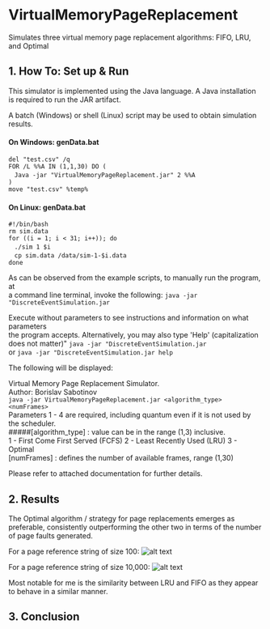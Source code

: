 # VirtualMemoryPageReplacement
Simulates three virtual memory page replacement algorithms: FIFO, LRU, and Optimal

## 1. How To: Set up & Run
This simulator is implemented using the Java language. 
A Java installation is required to run the JAR artifact. 

A batch (Windows) or shell (Linux) script may be used to obtain simulation results. 

#### On Windows: genData.bat 
`del "test.csv" /q`         
`FOR /L %%A IN (1,1,30) DO (`    
&nbsp;&nbsp;&nbsp;`Java -jar "VirtualMemoryPageReplacement.jar" 2 %%A`    
`)`    
`move "test.csv" %temp%`

#### On Linux: genData.bat
`#!/bin/bash`    
`rm sim.data`     
`for ((i = 1; i < 31; i++)); do`     
&nbsp;&nbsp;&nbsp;`./sim 1 $i`    
&nbsp;&nbsp;&nbsp;`cp sim.data /data/sim-1-$i.data`    
`done`
 
 As can be observed from the example scripts, to manually run the program, at    
 a command line terminal, invoke the following:
 `java -jar "DiscreteEventSimulation.jar`
 
 Execute without parameters to see instructions and information on what parameters   
 the program accepts. Alternatively, you may also type 'Help' (capitalization does not matter)"
 `java -jar "DiscreteEventSimulation.jar `   
 or `java -jar "DiscreteEventSimulation.jar help`
 
 The following will be displayed: 
         
 Virtual Memory Page Replacement Simulator.  
 Author: Borislav Sabotinov   
 `java -jar VirtualMemoryPageReplacement.jar <algorithm_type> <numFrames>`    
 Parameters 1 - 4 are required, including quantum even if it is not used by the scheduler.    
 #####[algorithm_type] : value can be in the range (1,3) inclusive.   
         1 - First Come First Served (FCFS)
         2 - Least Recently Used (LRU)
         3 - Optimal  
 [numFrames] : defines the number of available frames, range (1,30)   
 
 Please refer to attached documentation for further details.    
 
## 2. Results 

The Optimal algorithm / strategy for page replacements emerges as preferable, consistently outperforming 
the other two in terms of the number of page faults generated. 

For a page reference string of size 100: 
![alt text](https://i.imgur.com/ccb4e8F.png)

For a page reference string of size 10,000: 
![alt text](https://i.imgur.com/IUcyI6O.png)

Most notable for me is the similarity between LRU and FIFO as they appear to behave in a similar manner.  

## 3. Conclusion
 
